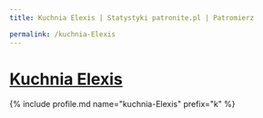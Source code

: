 ```yaml
---
title: Kuchnia Elexis | Statystyki patronite.pl | Patromierz

permalink: /kuchnia-Elexis
---
```


# [Kuchnia Elexis](https://patronite.pl/kuchnia-Elexis)

{% include profile.md name="kuchnia-Elexis" prefix="k" %}
